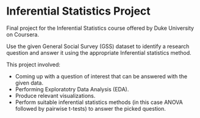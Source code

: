 # Inferential Statistics Project
Final project for the Inferential Statistics course offered by Duke University on Coursera.

Use the given General Social Survey (GSS) dataset to identify a research question and answer it using the appropriate Inferential statistics method.

This project involved:
- Coming up with a question of interest that can be answered with the given data.
- Performing Exploratotry Data Analysis (EDA).
- Produce relevant visualizations.
- Perform suitable inferential statistics methods (in this case ANOVA followed by pairwise t-tests) to answer the picked question.

